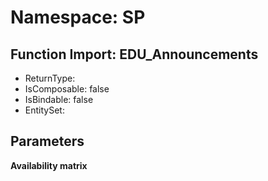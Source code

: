 # Namespace: SP

## Function Import: EDU_Announcements

- ReturnType: 
- IsComposable: false
- IsBindable: false
- EntitySet: 

## Parameters

**Availability matrix**

